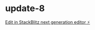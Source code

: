# update-8

[Edit in StackBlitz next generation editor ⚡️](https://stackblitz.com/~/github.com/sdsdilqem/update-8)